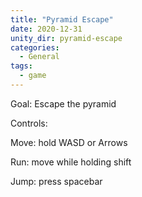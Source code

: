 ```yaml
---
title: "Pyramid Escape"
date: 2020-12-31
unity_dir: pyramid-escape
categories:
  - General
tags:
  - game
---
```



Goal: Escape the pyramid


Controls:

Move: hold WASD or Arrows

Run: move while holding shift

Jump: press spacebar